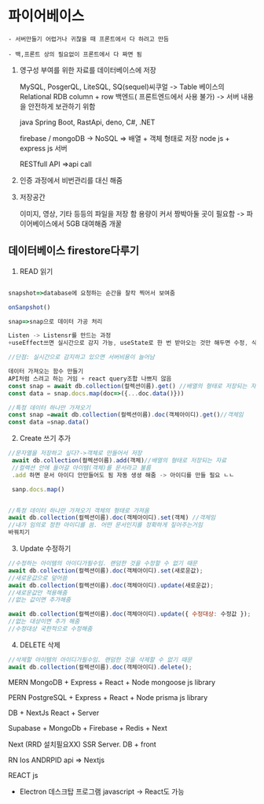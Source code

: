 # 파이어베이스

    - 서버만들기 어렵거나 귀찮을 때 프론트에서 다 하려고 만듬

    - 백,프론트 상의 필요없이 프론트에서 다 짜면 됨

1. 영구성 부여를 위한 자료를 데이터베이스에 저장

   MySQL, PosgerQL, LiteSQL, SQ(sequel)씨쿠얼 -> Table 베이스의 Relational RDB column + row
   백엔드( 프론트엔드에서 사용 불가) -> 서버 내용을 안전하게 보관하기 위함

   java Spring Boot, RastApi, deno, C#, .NET

   firebase / mongoDB -> NoSQL => 배열 + 객체 형태로 저장
   node js + express js 서버

   RESTfull API =>api call

2. 인증 과정에서 비번관리를 대신 해줌

3. 저장공간

   이미지, 영상, 기타 등등의 파일을 저장 함 용량이 커서 짱박아둘 곳이 필요함 -> 파이어베이스에서 5GB 대여해줌 개꿀

## 데이터베이스 firestore다루기

1. READ 읽기

```javascript

snapshot=>database에 요청하는 순간을 찰칵 찍어서 보여줌

onSanpshot()

snap=>snap으로 데이터 가공 처리

Listen -> Listensr를 만드는 과정
+useEffect쓰면 실시간으로 감지 가능, useState로 한 번 받아오는 것만 해두면 수정, 삭제, 추가할때 리액트에서는 신경 안써도됨

//단점: 실시간으로 감지하고 있으면 서버비용이 늘어남

데이터 가져오는 함수 만들기
API처럼 스려고 하는 거임 + react query조합 나쁘지 않음
const snap = await db.collection(컬렉션이름).get() //배열의 형태로 저장되는 자료
const data = snap.docs.map(doc=>({...doc.data()}))

//특정 데이터 하나만 가져오기
const snap =await db.collection(컬렉션이름).doc(객체아이디).get()//객체임
const data =snap.data()
```

2. Create 쓰기 추가

```javascript
//문자열을 저장하고 싶다?->객체로 만들어서 저장
 await db.collection(컬렉션이름).add(객체)//배열의 형태로 저장되는 자료
 //컬렉션 안에 들어갈 아이템(객체)를 문서라고 불름
 .add 하면 문서 아이디 안만들어도 됨 자동 생셩 해줌 -> 아이디를 만들 필요 ㄴㄴ

 sanp.docs.map()


//특정 데이터 하나만 가져오기 객체의 형태로 가져옴
await db.collection(컬렉션이름).doc(객체아이디).set(객체) //객체임
//내가 임의로 정한 아이디를 씀. 어떤 문서인지를 정확하게 짚어주는거임
바꿔치기

```

3. Update 수정하기

```javascript
//수정하는 아이템의 아이디가필수임. 랜덤한 것을 수정할 수 없기 때문
await db.collection(컬렉션이름).doc(객체아이디).set(새로운값);
//새로운값으로 덮어씀
await db.collection(컬렉션이름).doc(객체아이디).update(새로운값);
//새로운값만 적용해줌
//없는 값이면 추가해줌

await db.collection(컬렉션이름).doc(객체아이디).update({ 수정대상: 수정값 });
//없는 대상이면 추가 해줌
//수정대상 국한적으로 수정해줌
```

4. DELETE 삭제

```javascript
//삭제할 아이템의 아이디가필수임. 랜덤한 것을 삭제할 수 없기 때문
await db.collection(컬렉션이름).doc(객체아이디).delete();
```

MERN
MongoDB + Express + React + Node
mongoose js library

PERN
PostgreSQL + Express + React + Node
prisma js library

DB + NextJs
React + Server

Supabase + MongoDb + Firebase + Redis + Next

Next (RRD 설치필요XX) SSR
Server. DB + front

RN
Ios ANDRPID api => Nextjs

REACT js

- Electron 데스크탑 프로그램 javascript -> React도 가능
